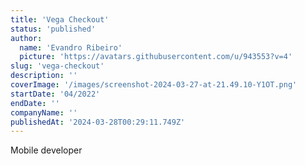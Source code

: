 ```yaml
---
title: 'Vega Checkout'
status: 'published'
author:
  name: 'Evandro Ribeiro'
  picture: 'https://avatars.githubusercontent.com/u/943553?v=4'
slug: 'vega-checkout'
description: ''
coverImage: '/images/screenshot-2024-03-27-at-21.49.10-Y1OT.png'
startDate: '04/2022'
endDate: ''
companyName: ''
publishedAt: '2024-03-28T00:29:11.749Z'
---
```


Mobile developer